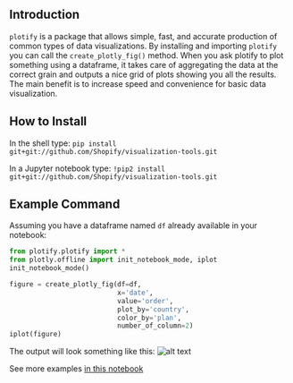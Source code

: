 ## Introduction
`plotify` is a package that allows simple, fast, and accurate production of common types of data visualizations.
By installing and importing `plotify` you can call the `create_plotly_fig()` method. 
When you ask plotify to plot something using a dataframe, it takes care of aggregating the data at the correct grain
and outputs a nice grid of plots showing you all the results.
The main benefit is to increase speed and convenience for basic data visualization.

## How to Install
In the shell type: `pip install git+git://github.com/Shopify/visualization-tools.git`

In a Jupyter notebook type: `!pip2 install git+git://github.com/Shopify/visualization-tools.git`

## Example Command
Assuming you have a dataframe named `df` already available in your notebook:
```python
from plotify.plotify import *
from plotly.offline import init_notebook_mode, iplot
init_notebook_mode()

figure = create_plotly_fig(df=df, 
                           x='date', 
                           value='order', 
                           plot_by='country',
                           color_by='plan', 
                           number_of_column=2)
iplot(figure)
```
The output will look something like this:
![alt text](https://github.com/Shopify/visualization-tools/blob/master/plots_example.png "examples plots")

See more examples [in this notebook](https://github.com/Shopify/visualization-tools/blob/master/plotify/example/plotify_example.ipynb)
